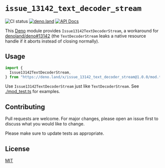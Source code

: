 # `issue_13142_text_decoder_stream`

![CI status](https://github.com/h4l/issue_13142_text_decoder_stream/actions/workflows/ci.yml/badge.svg?branch=main)
[![deno.land](https://img.shields.io/badge/available%20on-deno.land/x-lightgrey.svg?logo=deno&labelColor=black)](https://deno.land/x/issue_13142_text_decoder_stream@1.0.0/)
[![API Docs](https://doc.deno.land/badge.svg)](https://doc.deno.land/https://deno.land/x/issue_13142_text_decoder_stream@1.0.0/mod.ts)

This [Deno] module provides `Issue13142TextDecoderStream`, a workaround for
[denoland/deno#13142] (the `TextDecoderStream` leaks a native resource handle if
it aborts instead of closing normally).

[denoland/deno#13142]: https://github.com/denoland/deno/issues/13142
[Deno]: https://deno.land/

## Usage

```ts
import {
  Issue13142TextDecoderStream,
} from "https://deno.land/x/issue_13142_text_decoder_stream@1.0.0/mod.ts";
```

Use `Issue13142TextDecoderStream` just like `TextDecoderStream`. See
[./mod_test.ts](./mod_test.ts) for examples.

## Contributing

Pull requests are welcome. For major changes, please open an issue first to
discuss what you would like to change.

Please make sure to update tests as appropriate.

## License

[MIT](https://choosealicense.com/licenses/mit/)
